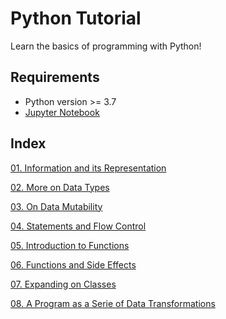 # Python Tutorial

Learn the basics of programming with Python!

## Requirements

* Python version >= 3.7
* [Jupyter Notebook](https://jupyter.org/)

## Index

[01. Information and its Representation](https://github.com/Galbar/python-tutorial/blob/master/01.%20Information%20and%20its%20Representation.ipynb)

[02. More on Data Types](https://github.com/Galbar/python-tutorial/blob/master/02.%20More%20on%20Data%20Types.ipynb)

[03. On Data Mutability](https://github.com/Galbar/python-tutorial/blob/master/03.%20On%20Data%20Mutability.ipynb)

[04. Statements and Flow Control](https://github.com/Galbar/python-tutorial/blob/master/04.%20Statements%20and%20Flow%20Control.ipynb)

[05. Introduction to Functions](https://github.com/Galbar/python-tutorial/blob/master/05.%20Introduction%20to%20Functions.ipynb)

[06. Functions and Side Effects](https://github.com/Galbar/python-tutorial/blob/master/06.%20Functions%20and%20Side%20Effects.ipynb)

[07. Expanding on Classes](https://github.com/Galbar/python-tutorial/blob/master/07.%20Expanding%20on%20Classes.ipynb)

[08. A Program as a Serie of Data Transformations](https://github.com/Galbar/python-tutorial/blob/master/08.%20A%20Program%20as%20a%20Serie%20of%20Data%20Transformations.ipynb)
